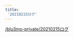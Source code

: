```yaml
---
title:
 '20210215ログ'
---
```


[/blu3mo-private/20210215ログ](https://scrapbox.io/blu3mo-private/20210215ログ)
